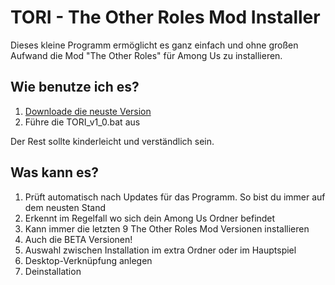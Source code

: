 # TORI - The Other Roles Mod Installer

Dieses kleine Programm ermöglicht es ganz einfach und ohne großen Aufwand die Mod "The Other Roles" für Among Us zu installieren.

## Wie benutze ich es?
1. [Downloade die neuste Version](https://github.com/DasMonschta/tori/releases/download/1.0/TORI_v1_0.bat)
2. Führe die TORI_v1_0.bat aus

Der Rest sollte kinderleicht und verständlich sein.

## Was kann es?
1. Prüft automatisch nach Updates für das Programm. So bist du immer auf dem neusten Stand
2. Erkennt im Regelfall wo sich dein Among Us Ordner befindet
3. Kann immer die letzten 9 The Other Roles Mod Versionen installieren
4. Auch die BETA Versionen!
5. Auswahl zwischen Installation im extra Ordner oder im Hauptspiel
6. Desktop-Verknüpfung anlegen
7. Deinstallation
